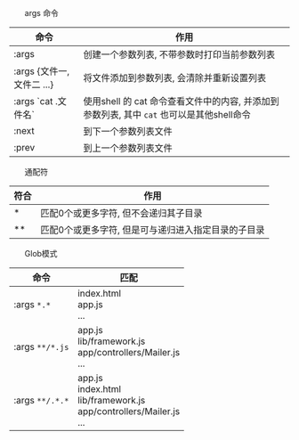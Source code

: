 &nbsp;&nbsp;&nbsp;&nbsp;&nbsp;&nbsp; args 命令

| 命令                      | 作用                                                                                      |
|---------------------------|-------------------------------------------------------------------------------------------|
| :args                     | 创建一个参数列表, 不带参数时打印当前参数列表                                              |
| :args {文件一,文件二 ...} | 将文件添加到参数列表, 会清除并重新设置列表                                                |
| :args \`cat .文件名\`     | 使用shell 的 cat 命令查看文件中的内容, 并添加到参数列表, 其中 `cat` 也可以是其他shell命令 |
| :next                     | 到下一个参数列表文件                                                                      |
| :prev                     | 到上一个参数列表文件                                                                      |


&nbsp;&nbsp;&nbsp;&nbsp;&nbsp;&nbsp; 通配符

| 符合 | 作用                                                |
|------|-----------------------------------------------------|
| *    | 匹配0个或更多字符, 但不会递归其子目录               |
| **   | 匹配0个或更多字符, 但是可与递归进入指定目录的子目录 |

&nbsp;&nbsp;&nbsp;&nbsp;&nbsp;&nbsp; Glob模式

| 命令            | 匹配                                                                                |
|-----------------|-------------------------------------------------------------------------------------|
| :args `*.*`     | index.html</br> app.js</br>...                                                      |
| :args `**/*.js` | app.js</br> lib/framework.js</br> app/controllers/Mailer.js</br>...                 |
| :args `**/.*.*` | app.js</br> index.html</br> lib/framework.js</br> app/controllers/Mailer.js</br>... |
